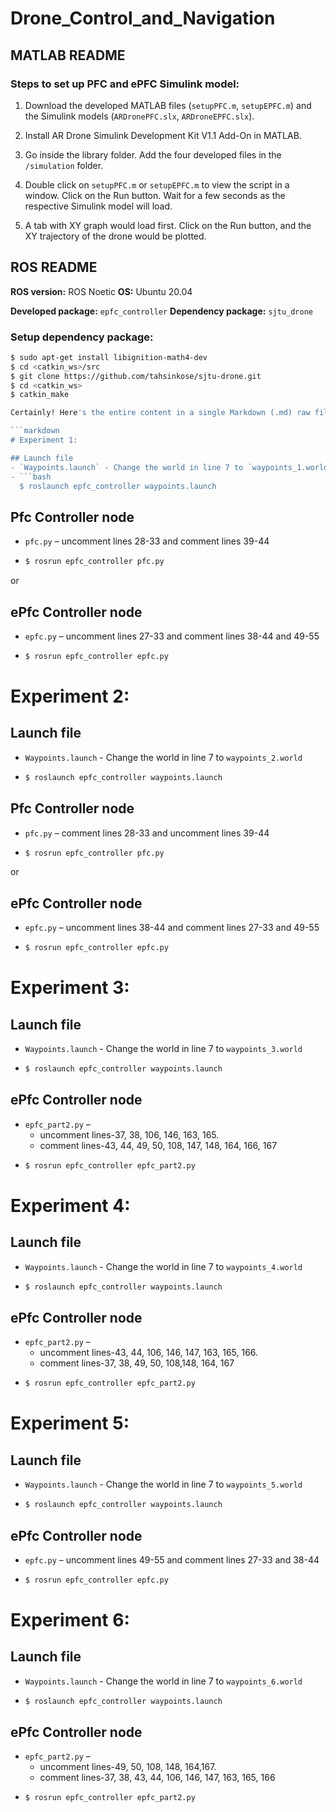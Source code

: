 # Drone_Control_and_Navigation

## MATLAB README

### Steps to set up PFC and ePFC Simulink model:

1. Download the developed MATLAB files (`setupPFC.m`, `setupEPFC.m`) and the Simulink models (`ARDronePFC.slx`, `ARDroneEPFC.slx`).

2. Install AR Drone Simulink Development Kit V1.1 Add-On in MATLAB.

3. Go inside the library folder. Add the four developed files in the `/simulation` folder.

4. Double click on `setupPFC.m` or `setupEPFC.m` to view the script in a window. Click on the Run button. Wait for a few seconds as the respective Simulink model will load.

5. A tab with XY graph would load first. Click on the Run button, and the XY trajectory of the drone would be plotted.

## ROS README

**ROS version:** ROS Noetic
**OS:** Ubuntu 20.04

**Developed package:** `epfc_controller`
**Dependency package:** `sjtu_drone`

### Setup dependency package:

```bash
$ sudo apt-get install libignition-math4-dev
$ cd <catkin_ws>/src
$ git clone https://github.com/tahsinkose/sjtu-drone.git
$ cd <catkin_ws>
$ catkin_make

Certainly! Here's the entire content in a single Markdown (.md) raw file:

```markdown
# Experiment 1:

## Launch file
- `Waypoints.launch` - Change the world in line 7 to `waypoints_1.world`
- ```bash
  $ roslaunch epfc_controller waypoints.launch
  ```

## Pfc Controller node
- `pfc.py` – uncomment lines 28-33 and comment lines 39-44
- ```bash
  $ rosrun epfc_controller pfc.py
  ```
  
or 

## ePfc Controller node
- `epfc.py` – uncomment lines 27-33 and comment lines 38-44 and 49-55 
- ```bash
  $ rosrun epfc_controller epfc.py
  ```

# Experiment 2:

## Launch file
- `Waypoints.launch` - Change the world in line 7 to `waypoints_2.world`
- ```bash
  $ roslaunch epfc_controller waypoints.launch
  ```

## Pfc Controller node
- `pfc.py` – comment lines 28-33 and uncomment lines 39-44
- ```bash
  $ rosrun epfc_controller pfc.py
  ```
  
or

## ePfc Controller node
- `epfc.py` – uncomment lines 38-44 and comment lines 27-33 and 49-55 
- ```bash
  $ rosrun epfc_controller epfc.py
  ```

# Experiment 3:

## Launch file
- `Waypoints.launch` - Change the world in line 7 to `waypoints_3.world`
- ```bash
  $ roslaunch epfc_controller waypoints.launch
  ```

## ePfc Controller node
- `epfc_part2.py` – 
  - uncomment lines-37, 38, 106, 146, 163, 165.
  - comment lines-43, 44, 49, 50, 108, 147, 148, 164, 166, 167
- ```bash
  $ rosrun epfc_controller epfc_part2.py
  ```

# Experiment 4:

## Launch file
- `Waypoints.launch` - Change the world in line 7 to `waypoints_4.world`
- ```bash
  $ roslaunch epfc_controller waypoints.launch
  ```

## ePfc Controller node
- `epfc_part2.py` – 
  - uncomment lines-43, 44, 106, 146, 147, 163, 165, 166.
  - comment lines-37, 38, 49, 50, 108,148, 164, 167
- ```bash
  $ rosrun epfc_controller epfc_part2.py
  ```

# Experiment 5:

## Launch file
- `Waypoints.launch` - Change the world in line 7 to `waypoints_5.world`
- ```bash
  $ roslaunch epfc_controller waypoints.launch
  ```

## ePfc Controller node
- `epfc.py` – uncomment lines 49-55 and comment lines 27-33 and 38-44 
- ```bash
  $ rosrun epfc_controller epfc.py
  ```

# Experiment 6:

## Launch file
- `Waypoints.launch` - Change the world in line 7 to `waypoints_6.world`
- ```bash
  $ roslaunch epfc_controller waypoints.launch
  ```

## ePfc Controller node
- `epfc_part2.py` – 
  - uncomment lines-49, 50, 108, 148, 164,167.
  - comment lines-37, 38, 43, 44, 106, 146, 147, 163, 165, 166
- ```bash
  $ rosrun epfc_controller epfc_part2.py
  ```
```

